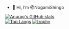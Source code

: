 - 👋 Hi, I’m @NogamiShingo

[![Anurag's GitHub stats](https://github-readme-stats.vercel.app/api?username=NogamiShingo)](https://github.com/anuraghazra/github-readme-stats)  
[![Top Langs](https://github-readme-stats.vercel.app/api/top-langs/?username=NogamiShingo&layout=compact)](https://github.com/anuraghazra/github-readme-stats)
[![trophy](https://github-profile-trophy.vercel.app/?username=NogamiShingo&theme=onedark)](https://github.com/ryo-ma/github-profile-trophy)
